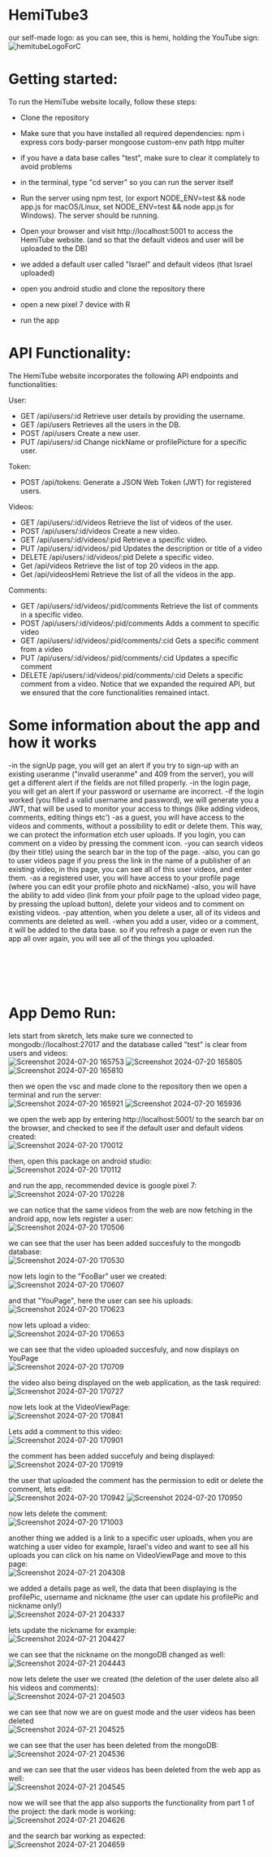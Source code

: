 # HemiTube3

our self-made logo: as you can see, this is hemi, holding the YouTube sign:
<br />
![hemitubeLogoForC](https://github.com/user-attachments/assets/20852023-6978-4b86-b501-0693707056ff)

# Getting started:
To run the HemiTube website locally, follow these steps:

- Clone the repository

- Make sure that you have installed all required dependencies: npm i express cors body-parser mongoose custom-env path htpp multer

- if you have a data base calles "test", make sure to clear it complately to avoid problems

- in the terminal, type "cd server" so you can run the server itself

- Run the server using npm test, (or export NODE_ENV=test && node app.js for macOS/Linux, set NODE_ENV=test && node app.js for Windows). The server should be running.

- Open your browser and visit http://localhost:5001 to access the HemiTube website. (and so that the default videos and user will be uploaded to the DB)

- we added a default user called "Israel" and default videos (that Israel uploaded)
  
- open you android studio and clone the repository there
  
- open a new pixel 7 device with R
  
- run the app

# API Functionality:
The HemiTube website incorporates the following API endpoints and functionalities:

User:

- GET /api/users/:id Retrieve user details by providing the username.
- GET /api/users Retrieves all the users in the DB.
- POST /api/users Create a new user.
- PUT /api/users/:id Change nickName or profilePicture for a specific user.

Token:

- POST /api/tokens: Generate a JSON Web Token (JWT) for registered users.

Videos:

- GET /api/users/:id/videos Retrieve the list of videos of the user.
- POST /api/users/:id/videos Create a new video.
- GET /api/users/:id/videos/:pid Retrieve a specific video.
- PUT /api/users/:id/videos/:pid Updates the description or title of a video
- DELETE /api/users/:id/videos/:pid Delete a specific video.
- Get /api/videos Retrieve the list of top 20 videos in the app.
- Get /api/videosHemi Retrieve the list of all the videos in the app.

Comments:

- GET /api/users/:id/videos/:pid/comments Retrieve the list of comments in a specific video.
- POST /api/users/:id/videos/:pid/comments Adds a comment to specific video
- GET /api/users/:id/videos/:pid/comments/:cid Gets a specific comment from a video
- PUT /api/users/:id/videos/:pid/comments/:cid Updates a specific comment
- DELETE /api/users/:id/videos/:pid/comments/:cid Delets a specific comment from a video.
Notice that we expanded the required API, but we ensured that the core functionalities remained intact.

# Some information about the app and how it works
-in the signUp page, you will get an alert if you try to sign-up with an existing useranme ("invalid useranme" and 409 from the server), you will get a different alert if the fields are not filled properly.
-in the login page, you will get an alert if your password or username are incorrect.
-if the login worked (you filled a valid username and password), we will generate you a JWT, that will be used to monitor your access to things (like adding videos, comments, editing things etc')
-as a guest, you will have access to the videos and comments, without a possibility to edit or delete them. This way, we can protect the information etch user uploads. If you login, you can comment on a video by pressing the comment icon.
-you can search videos (by their title) using the search bar in the top of the page.
-also, you can go to user videos page if you press the link in the name of a publisher of an existing video, in this page, you can see all of this user videos, and enter them.
-as a registered user, you will have access to your profile page (where you can edit your profile photo and nickName)
-also, you will have the ability to add video (link from your pfoilr page to the upload video page, by pressing the upload button), delete your videos and to comment on existing videos.
-pay attention, when you delete a user, all of its videos and comments are deleted as well.
-when you add a user, video or a comment, it will be added to the data base. so if you refresh a page or even run the app all over again, you will see all of the things you uploaded.

<br />
<br />
<br />
<br />

# App Demo Run:

lets start from skretch, lets make sure we connected to mongodb://localhost:27017 and the database called "test" is clear from users and videos:
<br />
![Screenshot 2024-07-20 165753](https://github.com/user-attachments/assets/ea07795c-f28e-4983-bcb4-25f9e997b340)
![Screenshot 2024-07-20 165805](https://github.com/user-attachments/assets/3bdd4073-f61f-45ce-912d-98bbda34daed)
![Screenshot 2024-07-20 165810](https://github.com/user-attachments/assets/9be2a9cf-a0bf-4fd8-a0a2-708cb3815756)

then we open the vsc and made clone to the repository then we open a terminal and run the server:
<br />
![Screenshot 2024-07-20 165921](https://github.com/user-attachments/assets/3ad32c75-08c8-441d-91a0-31ed85d0c71b)
![Screenshot 2024-07-20 165936](https://github.com/user-attachments/assets/a98a0faf-b776-4abd-a6cc-c41a6938f363)


we open the web app by entering http://localhost:5001/ to the search bar on the browser, and checked to see if the default user and default videos created:
<br />
![Screenshot 2024-07-20 170012](https://github.com/user-attachments/assets/fcffdaf3-f0ef-4398-80c6-4aa28a76c664)

then, open this package on android studio:
<br />
![Screenshot 2024-07-20 170112](https://github.com/user-attachments/assets/7eaad993-7999-42d5-8534-f82da4ab697c)

and run the app, recommended device is google pixel 7:
<br />
![Screenshot 2024-07-20 170228](https://github.com/user-attachments/assets/5c9c2f25-a44a-4d1f-a16e-9cbb4fd41b8a)

we can notice that the same videos from the web are now fetching in the android app, now lets register a user:
<br />
![Screenshot 2024-07-20 170506](https://github.com/user-attachments/assets/4ca4d9f3-6ff1-4b5e-b08f-c8b943ef8577)

we can see that the user has been added succesfuly to the mongodb database:
<br />
![Screenshot 2024-07-20 170530](https://github.com/user-attachments/assets/d7811ebb-0ed7-402b-bd60-7fda911741c8)

now lets login to the "FooBar" user we created:
<br />
![Screenshot 2024-07-20 170607](https://github.com/user-attachments/assets/e010aa5b-b029-4e2e-9be7-38f52b84626e)

and that "YouPage", here the user can see his uploads:
<br />
![Screenshot 2024-07-20 170623](https://github.com/user-attachments/assets/7d5ec3f7-dbbc-4258-bed5-02a0ac4b7ba5)

now lets upload a video:
<br />
![Screenshot 2024-07-20 170653](https://github.com/user-attachments/assets/56785941-b406-495a-a623-4c04c5510aa6)

we can see that the video uploaded succesfuly, and now displays on YouPage
<br />
![Screenshot 2024-07-20 170709](https://github.com/user-attachments/assets/514cda93-eeb2-436d-9055-89bf95377c06)

the video also being displayed on the web application, as the task required:
<br />
![Screenshot 2024-07-20 170727](https://github.com/user-attachments/assets/9b0c873c-1b19-4c8f-8e5a-4e221b7f60d4)

now lets look at the VideoViewPage:
<br />
![Screenshot 2024-07-20 170841](https://github.com/user-attachments/assets/768e61e5-a973-499b-8129-f416f777b3c0)

Lets add a comment to this video:
<br />
![Screenshot 2024-07-20 170901](https://github.com/user-attachments/assets/b51be848-5ce6-4691-9f50-cde91c19fde9)

the comment has been added succefuly and being displayed:
<br />
![Screenshot 2024-07-20 170919](https://github.com/user-attachments/assets/9f392172-32bd-4cb2-a635-f6c48e39e913)

the user that uploaded the comment has the permission to edit or delete the comment, lets edit:
<br />
![Screenshot 2024-07-20 170942](https://github.com/user-attachments/assets/b6567c76-8c5f-4d9f-b35b-5f855051c255)
![Screenshot 2024-07-20 170950](https://github.com/user-attachments/assets/85f8adb5-46b2-4b7d-a53d-ac9fd93cce2e)

now lets delete the comment:
<br />
![Screenshot 2024-07-20 171003](https://github.com/user-attachments/assets/caee1c67-9e33-4437-b0ac-89538edcf00d)

another thing we added is a link to a specific user uploads, when you are watching a user video for example, Israel's video and want to see all his uploads you can click on his name on VideoViewPage and move to this page:
<br />
![Screenshot 2024-07-21 204308](https://github.com/user-attachments/assets/b7894fb4-27cf-40e9-b80e-8e6dacfda170)

we added a details page as well, the data that been displaying is the profilePic, username and nickname (the user can update his profilePic and nickname only!)
<br />
![Screenshot 2024-07-21 204337](https://github.com/user-attachments/assets/d49465c9-d9ec-4141-b53b-c6435d9d5144)

lets update the nickname for example:
<br />
![Screenshot 2024-07-21 204427](https://github.com/user-attachments/assets/8ca89c2f-95bb-44d1-893f-eef11a3a5404)

we can see that the nickname on the mongoDB changed as well:
<br />
![Screenshot 2024-07-21 204443](https://github.com/user-attachments/assets/05ccdfea-c89b-4599-99cc-771e723e6d05)

now lets delete the user we created (the deletion of the user delete also all his videos and comments):
<br />
![Screenshot 2024-07-21 204503](https://github.com/user-attachments/assets/852ef38e-fdb5-48da-b3a5-f3161128a2d3)

we can see that now we are on guest mode and the user videos has been deleted
<br />
![Screenshot 2024-07-21 204525](https://github.com/user-attachments/assets/6126d358-841c-4762-8ae2-a0178382a39d)

we can see that the user has been deleted from the mongoDB:
<br />
![Screenshot 2024-07-21 204536](https://github.com/user-attachments/assets/c9415385-ec1f-415c-acfc-bfabeba0f6a9)

and we can see that the user videos has been deleted from the web app as well:
<br />
![Screenshot 2024-07-21 204545](https://github.com/user-attachments/assets/daadd609-858f-48ef-94ab-c408bf06a411)

now we will see that the app also supports the functionality from part 1 of the project:
the dark mode is working:
<br />
![Screenshot 2024-07-21 204626](https://github.com/user-attachments/assets/09e52c7f-2991-47d2-bff9-8acd9b5da84a)

and the search bar working as expected:
<br />
![Screenshot 2024-07-21 204659](https://github.com/user-attachments/assets/c10fa415-e406-416a-9592-5f3f42222ee9)



